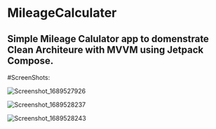 # MileageCalculater
## Simple Mileage Calulator app to domenstrate Clean Architeure with MVVM using Jetpack Compose.

#ScreenShots: 


![Screenshot_1689527926](https://github.com/EvaniRam/MileageCalculater/assets/6368710/7731100b-2476-4799-964e-8104669d7ea7)

![Screenshot_1689528237](https://github.com/EvaniRam/MileageCalculater/assets/6368710/3bfa5f21-cbcb-4e25-b24c-c3ea6b0261e1)

![Screenshot_1689528243](https://github.com/EvaniRam/MileageCalculater/assets/6368710/4ea3aac0-5a93-4e75-a8e4-7835cc91adb8)

